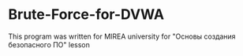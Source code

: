 # Brute-Force-for-DVWA

This program was written for MIREA university for "Основы создания безопасного ПО" lesson

